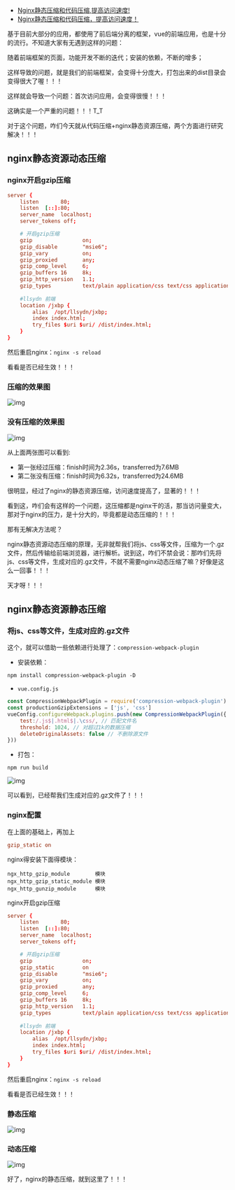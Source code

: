 - [Nginx静态压缩和代码压缩,提高访问速度!](https://juejin.cn/post/7101663374957608974)
- [Nginx静态压缩和代码压缩，提高访问速度！](https://mp.weixin.qq.com/s/4lz7t6RX0ilJ28QJ97XA9Q)

基于目前大部分的应用，都使用了前后端分离的框架，vue的前端应用，也是十分的流行。不知道大家有无遇到这样的问题：

随着前端框架的页面，功能开发不断的迭代；安装的依赖，不断的增多；

这样导致的问题，就是我们的前端框架，会变得十分庞大，打包出来的dist目录会变得很大了喔！！！

这样就会导致一个问题：首次访问应用，会变得很慢！！！

这确实是一个严重的问题！！！T_T

对于这个问题，咋们今天就从代码压缩+nginx静态资源压缩，两个方面进行研究解决！！！

## nginx静态资源动态压缩

### nginx开启gzip压缩

```conf
server {
    listen       80;
    listen  [::]:80;
    server_name  localhost;
    server_tokens off;

    # 开启gzip压缩
    gzip                on;
    gzip_disable        "msie6";
    gzip_vary           on;
    gzip_proxied        any;
    gzip_comp_level     6;
    gzip_buffers 16     8k;
    gzip_http_version   1.1;
    gzip_types          text/plain application/css text/css application/xml text/javascript application/javascript application/x-javascript;
    
    #llsydn 前端
    location /jxbp {           
        alias  /opt/llsydn/jxbp;
        index index.html;
        try_files $uri $uri/ /dist/index.html;
    }
}
```

然后重启nginx：`nginx -s reload`

看看是否已经生效！！！

### 压缩的效果图
![img](./img/7/7-1.webp)

### 没有压缩的效果图
![img](./img/7/7-2.webp)

从上面两张图可以看到:

- 第一张经过压缩：finish时间为2.36s，transferred为7.6MB
- 第二张没有压缩：finish时间为6.32s，transferred为24.6MB

很明显，经过了nginx的静态资源压缩，访问速度提高了，显著的！！！

看到这，咋们会有这样的一个问题，这压缩都是nginx干的活，那当访问量变大，那对于nginx的压力，是十分大的，毕竟都是动态压缩的！！！

那有无解决方法呢？

nginx静态资源动态压缩的原理，无非就帮我们将js、css等文件，压缩为一个.gz文件，然后传输给前端浏览器，进行解析。说到这，咋们不禁会说：那咋们先将js、css等文件，生成对应的.gz文件，不就不需要nginx动态压缩了嘛？好像是这么一回事！！！

天才呀！！！

## nginx静态资源静态压缩

### 将js、css等文件，生成对应的.gz文件
这个，就可以借助一些依赖进行处理了：`compression-webpack-plugin`

- 安装依赖：
```shell
npm install compression-webpack-plugin -D
```

- `vue.config.js`

```javascript
const CompressionWebpackPlugin = require('compression-webpack-plugin')
const productionGzipExtensions = ['js', 'css']
vueConfig.configureWebpack.plugins.push(new CompressionWebpackPlugin({
    test:/.js$|.html$|.\css/, // 匹配文件名
    threshold: 1024, // 对超过1k的数据压缩
    deleteOriginalAssets: false // 不删除源文件
}))
```

- 打包：
```shell
npm run build
```

![img](./img/7/7-3.webp)

可以看到，已经帮我们生成对应的.gz文件了！！！

### nginx配置

在上面的基础上，再加上

```conf
gzip_static on
```

nginx得安装下面得模块：

```shell
ngx_http_gzip_module        模块
ngx_http_gzip_static_module 模块
ngx_http_gunzip_module      模块
```

nginx开启gzip压缩

```conf
server {
    listen       80;
    listen  [::]:80;
    server_name  localhost;
    server_tokens off;

    # 开启gzip压缩
    gzip                on;
    gzip_static         on
    gzip_disable        "msie6";
    gzip_vary           on;
    gzip_proxied        any;
    gzip_comp_level     6;
    gzip_buffers 16     8k;
    gzip_http_version   1.1;
    gzip_types          text/plain application/css text/css application/xml text/javascript application/javascript application/x-javascript;
    
    #llsydn 前端
    location /jxbp {           
        alias  /opt/llsydn/jxbp;
        index index.html;
        try_files $uri $uri/ /dist/index.html;
    }
}
```

然后重启nginx：`nginx -s reload`

看看是否已经生效！！！

### 静态压缩
![img](./img/7/7-4.webp)

### 动态压缩
![img](./img/7/7-5.webp)

好了，nginx的静态压缩，就到这里了！！！
